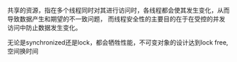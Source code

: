 共享的资源，指在多个线程同时对其进行访问时，各线程都会使其发生变化，从而导致数据产生和期望的不一致问题，
而线程安全性的主要目的在于在受控的并发访问中防止数据发生变化。

无论是synchronized还是lock，都会牺牲性能，不可变对象的设计达到lock free,空间换时间